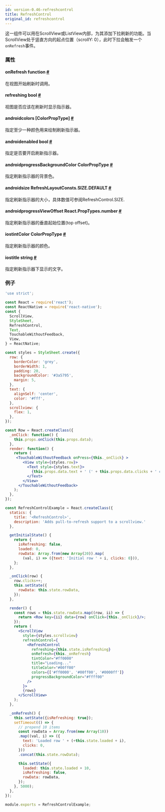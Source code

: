 ```yaml
---
id: version-0.46-refreshcontrol
title: RefreshControl
original_id: refreshcontrol
---
```


这一组件可以用在ScrollView或ListView内部，为其添加下拉刷新的功能。当ScrollView处于竖直方向的起点位置（scrollY: 0），此时下拉会触发一个`onRefresh`事件。

### 属性
<div class="props">
<div class="prop"><h4 class="propTitle"><a class="anchor" name="onrefresh"></a>onRefresh <span class="propType">function</span>
<a class="hash-link" href="#onrefresh">#</a></h4>
<div><p>在视图开始刷新时调用。</p></div>
</div>
<div class="prop"><h4 class="propTitle"><a class="anchor" name="refreshing"></a>refreshing <span class="propType">bool</span>
<a class="hash-link" href="#refreshing">#</a></h4>
<div><p>视图是否应该在刷新时显示指示器。</p></div>
</div>
<div class="prop"><h4 class="propTitle"><a class="anchor" name="colors"></a><span class="platform">android</span>colors
<span class="propType">[ColorPropType]</span> <a class="hash-link" href="#colors">#</a></h4>
<div><p>指定至少一种颜色用来绘制刷新指示器。</p></div>
</div>
<div class="prop"><h4 class="propTitle"><a class="anchor" name="enabled"></a><span class="platform">android</span>enabled
<span class="propType">bool</span> <a class="hash-link" href="#enabled">#</a></h4>
<div><p>指定是否要开启刷新指示器。</p></div>
</div>
<div class="prop"><h4 class="propTitle"><a class="anchor" name="progressbackgroundcolor"></a><span class="platform">android</span>progressBackgroundColor
<span class="propType">ColorPropType</span> <a class="hash-link" href="#progressbackgroundcolor">#</a></h4>
<div><p>指定刷新指示器的背景色。</p></div>
</div>
<div class="prop"><h4 class="propTitle"><a class="anchor" name="size"></a><span class="platform">android</span>size
<span class="propType">RefreshLayoutConsts.SIZE.DEFAULT</span> <a class="hash-link" href="#size">#</a></h4>
<div><p>指定刷新指示器的大小，具体数值可参阅RefreshControl.SIZE.</p></div>
</div>
<div class="prop"><h4 class="propTitle"><a class="anchor" name="progressviewoffset"></a><span class="platform">android</span>progressViewOffset
<span class="propType">React.PropTypes.number</span> <a class="hash-link" href="#progressviewoffset">#</a></h4>
<div><p>指定刷新指示器的垂直起始位置(top offset)。</p></div>
</div>
<div class="prop"><h4 class="propTitle"><a class="anchor" name="tintcolor"></a><span class="platform">ios</span>tintColor
<span class="propType">ColorPropType</span> <a class="hash-link" href="#tintcolor">#</a></h4>
<div><p>指定刷新指示器的颜色。</p></div>
</div>
<div class="prop"><h4 class="propTitle"><a class="anchor" name="title"></a><span class="platform">ios</span>title
<span class="propType">string</span> <a class="hash-link" href="#title">#</a></h4>
<div><p>指定刷新指示器下显示的文字。</p></div>
</div>
</div>

### 例子

```jsx
'use strict';

const React = require('react');
const ReactNative = require('react-native');
const {
  ScrollView,
  StyleSheet,
  RefreshControl,
  Text,
  TouchableWithoutFeedback,
  View,
} = ReactNative;

const styles = StyleSheet.create({
  row: {
    borderColor: 'grey',
    borderWidth: 1,
    padding: 20,
    backgroundColor: '#3a5795',
    margin: 5,
  },
  text: {
    alignSelf: 'center',
    color: '#fff',
  },
  scrollview: {
    flex: 1,
  },
});

const Row = React.createClass({
  _onClick: function() {
    this.props.onClick(this.props.data);
  },
  render: function() {
    return (
     <TouchableWithoutFeedback onPress={this._onClick} >
        <View style={styles.row}>
          <Text style={styles.text}>
            {this.props.data.text + ' (' + this.props.data.clicks + ' clicks)'}
          </Text>
        </View>
      </TouchableWithoutFeedback>
    );
  },
});

const RefreshControlExample = React.createClass({
  statics: {
    title: '<RefreshControl>',
    description: 'Adds pull-to-refresh support to a scrollview.'
  },

  getInitialState() {
    return {
      isRefreshing: false,
      loaded: 0,
      rowData: Array.from(new Array(20)).map(
        (val, i) => ({text: 'Initial row ' + i, clicks: 0})),
    };
  },

  _onClick(row) {
    row.clicks++;
    this.setState({
      rowData: this.state.rowData,
    });
  },

  render() {
    const rows = this.state.rowData.map((row, ii) => {
      return <Row key={ii} data={row} onClick={this._onClick}/>;
    });
    return (
      <ScrollView
        style={styles.scrollview}
        refreshControl={
          <RefreshControl
            refreshing={this.state.isRefreshing}
            onRefresh={this._onRefresh}
            tintColor="#ff0000"
            title="Loading..."
            titleColor="#00ff00"
            colors={['#ff0000', '#00ff00', '#0000ff']}
            progressBackgroundColor="#ffff00"
          />
        }>
        {rows}
      </ScrollView>
    );
  },

  _onRefresh() {
    this.setState({isRefreshing: true});
    setTimeout(() => {
      // prepend 10 items
      const rowData = Array.from(new Array(10))
      .map((val, i) => ({
        text: 'Loaded row ' + (+this.state.loaded + i),
        clicks: 0,
      }))
      .concat(this.state.rowData);

      this.setState({
        loaded: this.state.loaded + 10,
        isRefreshing: false,
        rowData: rowData,
      });
    }, 5000);
  },
});

module.exports = RefreshControlExample;
```
